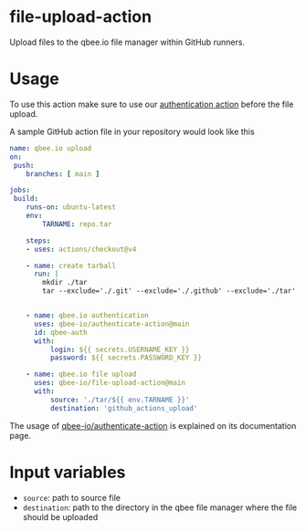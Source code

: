 # file-upload-action
Upload files to the qbee.io file manager within GitHub runners.

# Usage
To use this action make sure to use our [authentication action](https://github.com/qbee-io/authenticate-action) before the file upload.

A sample GitHub action file in your repository would look like this

```yaml
name: qbee.io upload
on:
 push:
    branches: [ main ]

jobs:
 build:
    runs-on: ubuntu-latest
    env:
        TARNAME: repo.tar

    steps:
    - uses: actions/checkout@v4

    - name: create tarball
      run: |
        mkdir ./tar
        tar --exclude='./.git' --exclude='./.github' --exclude='./tar' -czvf ./tar/$TARNAME .


    - name: qbee.io authentication
      uses: qbee-io/authenticate-action@main
      id: qbee-auth
      with:
          login: ${{ secrets.USERNAME_KEY }}
          password: ${{ secrets.PASSWORD_KEY }}

    - name: qbee.io file upload
      uses: qbee-io/file-upload-action@main
      with:
          source: './tar/${{ env.TARNAME }}'
          destination: 'github_actions_upload'
```

The usage of [qbee-io/authenticate-action](https://github.com/qbee-io/authenticate-action) is explained on its documentation page.

# Input variables
* `source`: path to source file
* `destination`: path to the directory in the qbee file manager where the file should be uploaded
